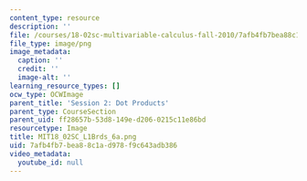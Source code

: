 ```yaml
---
content_type: resource
description: ''
file: /courses/18-02sc-multivariable-calculus-fall-2010/7afb4fb7bea88c1ad978f9c643adb386_MIT18_02SC_L1Brds_6a.png
file_type: image/png
image_metadata:
  caption: ''
  credit: ''
  image-alt: ''
learning_resource_types: []
ocw_type: OCWImage
parent_title: 'Session 2: Dot Products'
parent_type: CourseSection
parent_uid: ff28657b-53d8-149e-d206-0215c11e86bd
resourcetype: Image
title: MIT18_02SC_L1Brds_6a.png
uid: 7afb4fb7-bea8-8c1a-d978-f9c643adb386
video_metadata:
  youtube_id: null
---
```

